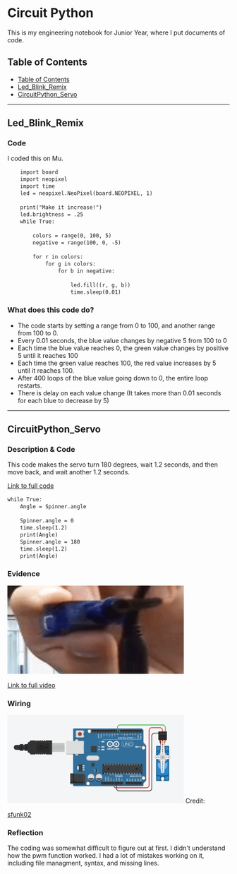 # Circuit Python
This is my engineering notebook for Junior Year, where I put documents of code.

## Table of Contents
* [Table of Contents](#TableOfContents)
* [Led_Blink_Remix](#Led_Blink_Remix)
* [CircuitPython_Servo](#CircuitPython_Servo)
---

## Led_Blink_Remix

### Code
I coded this on Mu.

```
    import board
    import neopixel
    import time
    led = neopixel.NeoPixel(board.NEOPIXEL, 1)

    print("Make it increase!")
    led.brightness = .25
    while True:

        colors = range(0, 100, 5)
        negative = range(100, 0, -5)

        for r in colors:
            for g in colors:
                for b in negative:

                    led.fill((r, g, b))
                    time.sleep(0.01)
```

### What does this code do?
* The code starts by setting a range from 0 to 100, and another range from 100 to 0.
* Every 0.01 seconds, the blue value changes by negative 5 from 100 to 0
* Each time the blue value reaches 0, the green value changes by positive 5 until it reaches 100
* Each time the green value reaches 100, the red value increases by 5 until it reaches 100.
* After 400 loops of the blue value going down to 0, the entire loop restarts.
* There is delay on each value change (It takes more than 0.01 seconds for each blue to decrease by 5)
---
## CircuitPython_Servo

### Description & Code

This code makes the servo turn 180 degrees, wait 1.2 seconds, and then move back, and wait another 1.2 seconds.

[Link to full code](https://github.com/afriedm49/Circuit_Python_Asher/blob/main/servo_crong.py)

```
while True:
    Angle = Spinner.angle
    
    Spinner.angle = 0
    time.sleep(1.2)
    print(Angle)
    Spinner.angle = 180
    time.sleep(1.2)
    print(Angle)

```

### Evidence

<img src="ServoGif.gif" alt="ServoGif" width="400" height="200"/>

[Link to full video](https://github.com/afriedm49/Circuit_Python_Asher/blob/main/ServoVid.mp4)

### Wiring

<img src="servoCircuit.png" alt="ServoCircuit" width="400" height="200"/>
Credit:

[sfunk02](https://github.com/sfunk02/CircuitPython/tree/main/Images)

### Reflection

The coding was somewhat difficult to figure out at first. I didn't understand how the pwm function worked. I had a lot of mistakes working on it, including file managment, syntax, and missing lines.
